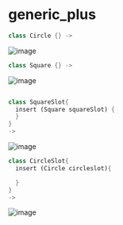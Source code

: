 # generic_plus

```dart
class Circle {} -> 
```

![image](https://search.pstatic.net/common/?src=http%3A%2F%2Fblogfiles.naver.net%2FMjAyMjEwMTdfMjMz%2FMDAxNjY1OTY2NDM3ODUx.4bqwfWXhoDSVZJPIFMojj_cmjw5RSuEQ-93-qgrWf-kg.nGyMVWj37MSUe19xK2cYznMwqHYakpPT82goMeH_Ssgg.JPEG.burn2009%2F%25BF%25F8%25B1%25E2%25B5%25D5.jpg&type=sc960_832)

```dart
class Square {} -> 
```

![image](https://search.pstatic.net/common/?src=http%3A%2F%2Fblogfiles.naver.net%2FMjAyMjEwMDVfMjQ5%2FMDAxNjY0OTMzNDI1MTc1.9rt9VU17JAIAdqWxG1vr96hYSuFdFOzxAeTO_uINsN4g.cU06WFwDtCl5mu6qALNtlILyoeoD3S0OyvNa0vH8uBsg.JPEG.theka265%2F%25C1%25A4%25C0%25B0%25B8%25E9%25C3%25BC.jpg&type=a340)

```dart

class SquareSlot{
  insert (Square squareSlot) {
  }
}
-> 
```

![image](https://search.pstatic.net/common/?src=http%3A%2F%2Fblogfiles.naver.net%2FMjAyMTA4MDNfMjkg%2FMDAxNjI3OTYzMDg2MzMy.1_cVZeeLQJJwMsK0QQZMn-QH0N2_dIoYOrcjGKP-Gkog.MbtxUf7nJM8zk5gUWmveqZX2kL6CWWeDInqF-BXdeosg.PNG.happysoul88%2Fimage.png&type=sc960_832)

```dart
class CircleSlot{
  insert (Circle circleslot){

  }
}
->
```

![image](https://search.pstatic.net/common/?src=http%3A%2F%2Fblogfiles.naver.net%2FMjAyMzA2MTNfOCAg%2FMDAxNjg2NjE4NjA2MDQy.loJH51Zygf8NjS5oNqgYKfaGIH0npAN6_MgpsFlSjnQg.8TpT8Dx-7sVNiY8T7sp6tpNJrZ6riFjJ5_2uXtTVIP8g.PNG.archemius3%2Fimage.png&type=a340)
